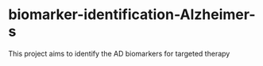 # biomarker-identification-Alzheimer-s

This project aims to identify the AD biomarkers for targeted therapy
